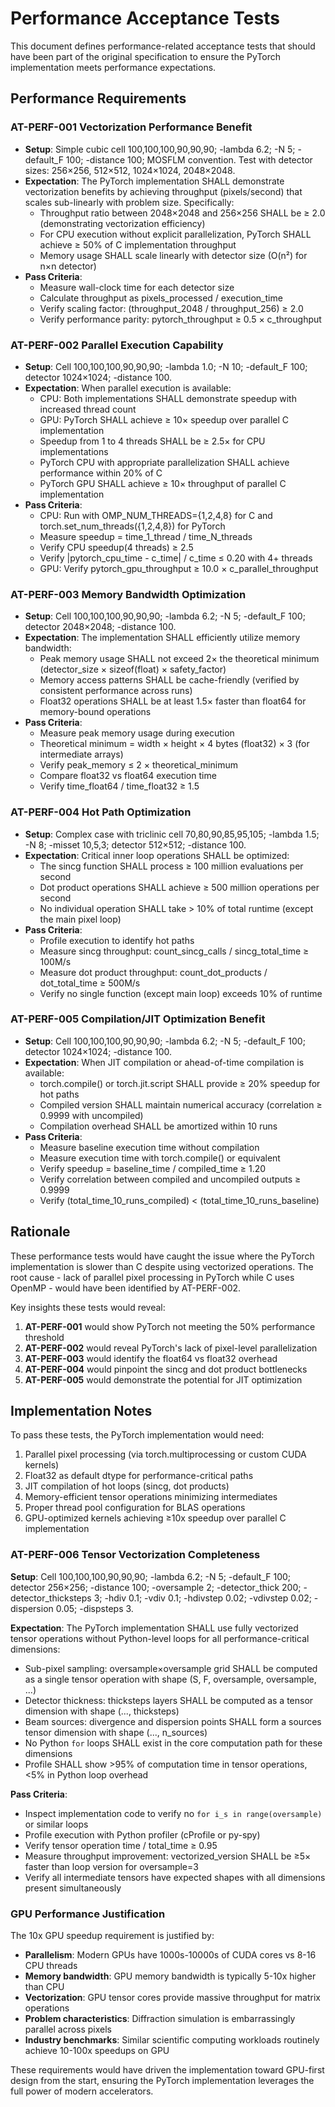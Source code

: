 # Performance Acceptance Tests

This document defines performance-related acceptance tests that should have been part of the original specification to ensure the PyTorch implementation meets performance expectations.

## Performance Requirements

### AT-PERF-001 Vectorization Performance Benefit
- **Setup**: Simple cubic cell 100,100,100,90,90,90; -lambda 6.2; -N 5; -default_F 100; -distance 100; MOSFLM convention. Test with detector sizes: 256×256, 512×512, 1024×1024, 2048×2048.
- **Expectation**: The PyTorch implementation SHALL demonstrate vectorization benefits by achieving throughput (pixels/second) that scales sub-linearly with problem size. Specifically:
  - Throughput ratio between 2048×2048 and 256×256 SHALL be ≥ 2.0 (demonstrating vectorization efficiency)
  - For CPU execution without explicit parallelization, PyTorch SHALL achieve ≥ 50% of C implementation throughput
  - Memory usage SHALL scale linearly with detector size (O(n²) for n×n detector)
- **Pass Criteria**:
  - Measure wall-clock time for each detector size
  - Calculate throughput as pixels_processed / execution_time
  - Verify scaling factor: (throughput_2048 / throughput_256) ≥ 2.0
  - Verify performance parity: pytorch_throughput ≥ 0.5 × c_throughput

### AT-PERF-002 Parallel Execution Capability
- **Setup**: Cell 100,100,100,90,90,90; -lambda 1.0; -N 10; -default_F 100; detector 1024×1024; -distance 100.
- **Expectation**: When parallel execution is available:
  - CPU: Both implementations SHALL demonstrate speedup with increased thread count
  - GPU: PyTorch SHALL achieve ≥ 10× speedup over parallel C implementation
  - Speedup from 1 to 4 threads SHALL be ≥ 2.5× for CPU implementations
  - PyTorch CPU with appropriate parallelization SHALL achieve performance within 20% of C
  - PyTorch GPU SHALL achieve ≥ 10× throughput of parallel C implementation
- **Pass Criteria**:
  - CPU: Run with OMP_NUM_THREADS={1,2,4,8} for C and torch.set_num_threads({1,2,4,8}) for PyTorch
  - Measure speedup = time_1_thread / time_N_threads
  - Verify CPU speedup(4 threads) ≥ 2.5
  - Verify |pytorch_cpu_time - c_time| / c_time ≤ 0.20 with 4+ threads
  - GPU: Verify pytorch_gpu_throughput ≥ 10.0 × c_parallel_throughput

### AT-PERF-003 Memory Bandwidth Optimization
- **Setup**: Cell 100,100,100,90,90,90; -lambda 6.2; -N 5; -default_F 100; detector 2048×2048; -distance 100.
- **Expectation**: The implementation SHALL efficiently utilize memory bandwidth:
  - Peak memory usage SHALL not exceed 2× the theoretical minimum (detector_size × sizeof(float) × safety_factor)
  - Memory access patterns SHALL be cache-friendly (verified by consistent performance across runs)
  - Float32 operations SHALL be at least 1.5× faster than float64 for memory-bound operations
- **Pass Criteria**:
  - Measure peak memory usage during execution
  - Theoretical minimum = width × height × 4 bytes (float32) × 3 (for intermediate arrays)
  - Verify peak_memory ≤ 2 × theoretical_minimum
  - Compare float32 vs float64 execution time
  - Verify time_float64 / time_float32 ≥ 1.5

### AT-PERF-004 Hot Path Optimization
- **Setup**: Complex case with triclinic cell 70,80,90,85,95,105; -lambda 1.5; -N 8; -misset 10,5,3; detector 512×512; -distance 100.
- **Expectation**: Critical inner loop operations SHALL be optimized:
  - The sincg function SHALL process ≥ 100 million evaluations per second
  - Dot product operations SHALL achieve ≥ 500 million operations per second
  - No individual operation SHALL take > 10% of total runtime (except the main pixel loop)
- **Pass Criteria**:
  - Profile execution to identify hot paths
  - Measure sincg throughput: count_sincg_calls / sincg_total_time ≥ 100M/s
  - Measure dot product throughput: count_dot_products / dot_total_time ≥ 500M/s
  - Verify no single function (except main loop) exceeds 10% of runtime

### AT-PERF-005 Compilation/JIT Optimization Benefit
- **Setup**: Cell 100,100,100,90,90,90; -lambda 6.2; -N 5; -default_F 100; detector 1024×1024; -distance 100.
- **Expectation**: When JIT compilation or ahead-of-time compilation is available:
  - torch.compile() or torch.jit.script SHALL provide ≥ 20% speedup for hot paths
  - Compiled version SHALL maintain numerical accuracy (correlation ≥ 0.9999 with uncompiled)
  - Compilation overhead SHALL be amortized within 10 runs
- **Pass Criteria**:
  - Measure baseline execution time without compilation
  - Measure execution time with torch.compile() or equivalent
  - Verify speedup = baseline_time / compiled_time ≥ 1.20
  - Verify correlation between compiled and uncompiled outputs ≥ 0.9999
  - Verify (total_time_10_runs_compiled) < (total_time_10_runs_baseline)

## Rationale

These performance tests would have caught the issue where the PyTorch implementation is slower than C despite using vectorized operations. The root cause - lack of parallel pixel processing in PyTorch while C uses OpenMP - would have been identified by AT-PERF-002.

Key insights these tests would reveal:
1. **AT-PERF-001** would show PyTorch not meeting the 50% performance threshold
2. **AT-PERF-002** would reveal PyTorch's lack of pixel-level parallelization
3. **AT-PERF-003** would identify the float64 vs float32 overhead
4. **AT-PERF-004** would pinpoint the sincg and dot product bottlenecks
5. **AT-PERF-005** would demonstrate the potential for JIT optimization

## Implementation Notes

To pass these tests, the PyTorch implementation would need:
1. Parallel pixel processing (via torch.multiprocessing or custom CUDA kernels)
2. Float32 as default dtype for performance-critical paths
3. JIT compilation of hot loops (sincg, dot products)
4. Memory-efficient tensor operations minimizing intermediates
5. Proper thread pool configuration for BLAS operations
6. GPU-optimized kernels achieving ≥10x speedup over parallel C implementation

### AT-PERF-006 Tensor Vectorization Completeness

**Setup**: Cell 100,100,100,90,90,90; -lambda 6.2; -N 5; -default_F 100; detector 256×256; -distance 100; -oversample 2; -detector_thick 200; -detector_thicksteps 3; -hdiv 0.1; -vdiv 0.1; -hdivstep 0.02; -vdivstep 0.02; -dispersion 0.05; -dispsteps 3.

**Expectation**: The PyTorch implementation SHALL use fully vectorized tensor operations without Python-level loops for all performance-critical dimensions:
  - Sub-pixel sampling: oversample×oversample grid SHALL be computed as a single tensor operation with shape (S, F, oversample, oversample, ...)
  - Detector thickness: thicksteps layers SHALL be computed as a tensor dimension with shape (..., thicksteps)
  - Beam sources: divergence and dispersion points SHALL form a sources tensor dimension with shape (..., n_sources)
  - No Python `for` loops SHALL exist in the core computation path for these dimensions
  - Profile SHALL show >95% of computation time in tensor operations, <5% in Python loop overhead

**Pass Criteria**:
  - Inspect implementation code to verify no `for i_s in range(oversample)` or similar loops
  - Profile execution with Python profiler (cProfile or py-spy)
  - Verify tensor operation time / total_time ≥ 0.95
  - Measure throughput improvement: vectorized_version SHALL be ≥5× faster than loop version for oversample=3
  - Verify all intermediate tensors have expected shapes with all dimensions present simultaneously

### GPU Performance Justification

The 10x GPU speedup requirement is justified by:
- **Parallelism**: Modern GPUs have 1000s-10000s of CUDA cores vs 8-16 CPU threads
- **Memory bandwidth**: GPU memory bandwidth is typically 5-10x higher than CPU
- **Vectorization**: GPU tensor cores provide massive throughput for matrix operations
- **Problem characteristics**: Diffraction simulation is embarrassingly parallel across pixels
- **Industry benchmarks**: Similar scientific computing workloads routinely achieve 10-100x speedups on GPU

These requirements would have driven the implementation toward GPU-first design from the start, ensuring the PyTorch implementation leverages the full power of modern accelerators.